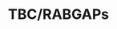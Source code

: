 ---
authors:
- ReactomeTeam
description: Rab GTPases are peripheral membrane proteins involved in membrane trafficking.
  Often through their indirect interactions with coat components, motors, tethering
  factors and SNAREs, the Rab GTPases serve as multifaceted organizers of almost all
  membrane trafficking processes in eukaryotic cells. To perform these diverse processes,
  Rab GTPases interconvert between an active GTP-bound form and an inactive, GDP-bound
  form. The GTP-bound activated form mediates membrane transport through specific
  interaction with multiple effector molecules (Zerial & McBride 2001, Stenmark 2009,
  Zhen & Stenmark 2015, Cherfils & Zeghouf 2013). Conversion from the GTP- to the
  GDP-bound form occurs through GTP hydrolysis, which is not only driven by the intrinsic
  GTPase activity of the Rab protein but is also catalysed by GTPase-activating proteins
  (GAPs). GAPs not only increase the rate of GTP hydrolysis, but they are also involved
  in the inactivation of RABs, making sure they are inactivated at the correct membrane.
  Human cells contain as many as 70 Rabs and at least 51 putative Rab GAPs (Pfeffer
  2005). Only a few of these GAPs have been matched to a specific Rab substrate. The
  Tre-2/Bub2/Cdc16 (TBC) domain-containing RAB-specific GAPs (TBC/RABGAPs) are a key
  family of RAB regulators, where the TBC domain facilitates the inactivation of RABs
  by facilitating activation of GTPase activity of the RAB (Pan et al. 2006, Frasa
  et al. 2012, Stenmark 2009). Studies suggest that TBC/RABGAPs are more than just
  negative regulators of RABs and can integrate signalling between RABs and other
  small GTPases, thereby regulating numerous cellular processes like intracellular
  trafficking (Frasa et al. 2012).  View original pathway at [http://www.reactome.org/PathwayBrowser/#DIAGRAM=8854214
  Reactome].
last-edited: 2021-01-25
organisms:
- Homo sapiens
redirect_from:
- /index.php/Pathway:WP4053
- /instance/WP4053
revision: null
schema-jsonld:
- '@context': https://schema.org/
  '@id': https://wikipathways.github.io/pathways/WP4053.html
  '@type': Dataset
  creator:
    '@type': Organization
    name: WikiPathways
  description: Rab GTPases are peripheral membrane proteins involved in membrane trafficking.
    Often through their indirect interactions with coat components, motors, tethering
    factors and SNAREs, the Rab GTPases serve as multifaceted organizers of almost
    all membrane trafficking processes in eukaryotic cells. To perform these diverse
    processes, Rab GTPases interconvert between an active GTP-bound form and an inactive,
    GDP-bound form. The GTP-bound activated form mediates membrane transport through
    specific interaction with multiple effector molecules (Zerial & McBride 2001,
    Stenmark 2009, Zhen & Stenmark 2015, Cherfils & Zeghouf 2013). Conversion from
    the GTP- to the GDP-bound form occurs through GTP hydrolysis, which is not only
    driven by the intrinsic GTPase activity of the Rab protein but is also catalysed
    by GTPase-activating proteins (GAPs). GAPs not only increase the rate of GTP hydrolysis,
    but they are also involved in the inactivation of RABs, making sure they are inactivated
    at the correct membrane. Human cells contain as many as 70 Rabs and at least 51
    putative Rab GAPs (Pfeffer 2005). Only a few of these GAPs have been matched to
    a specific Rab substrate. The Tre-2/Bub2/Cdc16 (TBC) domain-containing RAB-specific
    GAPs (TBC/RABGAPs) are a key family of RAB regulators, where the TBC domain facilitates
    the inactivation of RABs by facilitating activation of GTPase activity of the
    RAB (Pan et al. 2006, Frasa et al. 2012, Stenmark 2009). Studies suggest that
    TBC/RABGAPs are more than just negative regulators of RABs and can integrate signalling
    between RABs and other small GTPases, thereby regulating numerous cellular processes
    like intracellular trafficking (Frasa et al. 2012).  View original pathway at
    [http://www.reactome.org/PathwayBrowser/#DIAGRAM=8854214 Reactome].
  keywords:
  - 'ARF6 '
  - ARF6:GTP
  - ATG8 homologues
  - 'GABARAP '
  - 'GABARAPL2 '
  - 'GDP '
  - 'GGA1 '
  - GGA1,2,3:RAB5:GTP:RABGEF1
  - 'GGA2 '
  - 'GGA3 '
  - 'GGC-RAB4A '
  - GGC-RAB4A:GDP
  - GGC-RAB4A:GTP
  - 'GTP '
  - H2O
  - JFC1
  - 'JFC1 '
  - 'MAP1LC3B '
  - 'OPTN '
  - OPTN:RAB8:GTP
  - OPTN:RAB8:GTP:TBC1D17
  - POLG
  - 'POLG '
  - Pi
  - RAB11
  - 'RAB11A '
  - 'RAB11B '
  - RAB33:GDP
  - RAB33:GTP
  - 'RAB33A '
  - 'RAB33B '
  - 'RAB35 '
  - RAB35 specific TBC
  - RAB35:GDP
  - RAB35:GTP
  - 'RAB5A '
  - 'RAB5B '
  - 'RAB5C '
  - RAB6:GTP
  - 'RAB6A '
  - 'RAB6B '
  - RAB7:GDP
  - RAB7:GTP
  - 'RAB7A '
  - RAB7A:GDP
  - RAB7A:GTP
  - 'RAB7B '
  - 'RAB8A '
  - 'RAB8B '
  - 'RABEP1 '
  - RABGAP1
  - 'RABGAP1 '
  - RABGAP1:RAB6:GTP
  - 'RABGEF1 '
  - RabGAPs
  - TBC1D10A
  - 'TBC1D10A '
  - TBC1D10A:ARF6:GTP
  - TBC1D10A:JFC1
  - 'TBC1D10B '
  - 'TBC1D10C '
  - 'TBC1D13 '
  - TBC1D14
  - 'TBC1D14 '
  - TBC1D14:RAB11:ULK1
  - TBC1D15
  - TBC1D16
  - TBC1D17
  - 'TBC1D17 '
  - TBC1D2
  - TBC1D20
  - 'TBC1D20 '
  - TBC1D20:POLG
  - 'TBC1D24 '
  - TBC1D25
  - 'TBC1D25 '
  - TBC1D25:ATG8
  - TBC1D3
  - 'TBC1D3 '
  - TBC1D3:GGA:RAB5:GTP:RABGEF1
  - TBC1D7
  - 'TBC1D7 '
  - TBC1D7:TSC1:TSC2
  - 'TSC1 '
  - TSC1:TSC2
  - 'TSC2 '
  - ULK1
  - 'ULK1 '
  - homoogues
  license: CC0
  name: TBC/RABGAPs
seo: CreativeWork
title: TBC/RABGAPs
wpid: WP4053
---